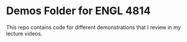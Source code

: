# Demos Folder for ENGL 4814

This repo contains code for different demonstrations that I review in my lecture videos.